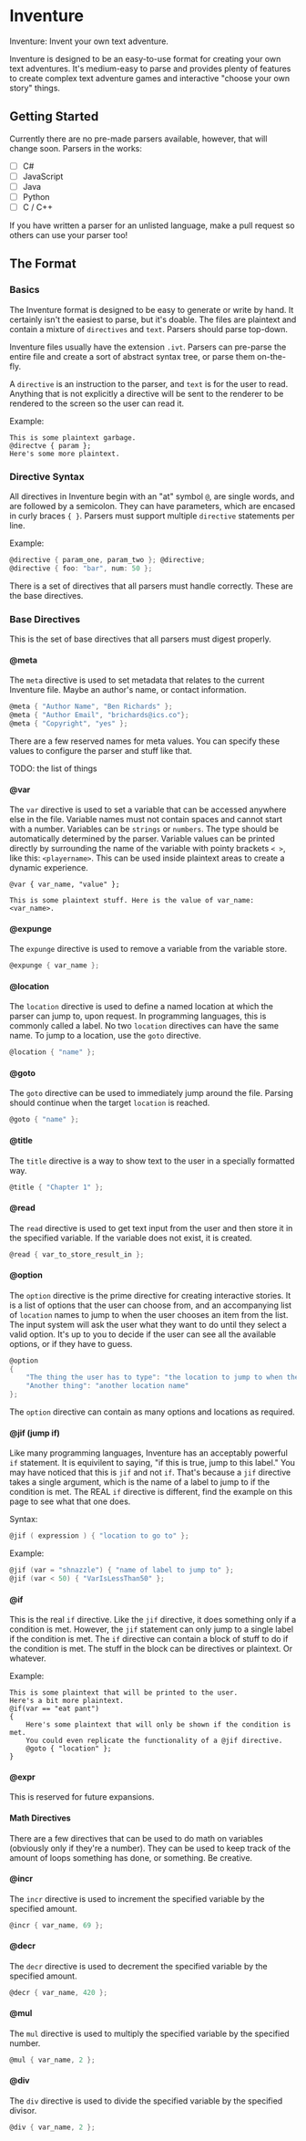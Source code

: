 # Inventure
Inventure: Invent your own text adventure.

Inventure is designed to be an easy-to-use format for creating your own text adventures. It's medium-easy to parse and provides plenty of features to create complex text adventure games and interactive "choose your own story" things.

## Getting Started
Currently there are no pre-made parsers available, however, that will change soon.
Parsers in the works:
 - [ ] C#
 - [ ] JavaScript
 - [ ] Java
 - [ ] Python
 - [ ] C / C++
 
 If you have written a parser for an unlisted language, make a pull request so others can use your parser too!
 
 ## The Format

 ### Basics
 The Inventure format is designed to be easy to generate or write by hand. It certainly isn't the easiest to parse, but it's doable. The files are plaintext and contain a mixture of `directives` and `text`. Parsers should parse top-down.

Inventure files usually have the extension `.ivt`. Parsers can pre-parse the entire file and create a sort of abstract syntax tree, or parse them on-the-fly.

 A `directive` is an instruction to the parser, and `text` is for the user to read. Anything that is not explicitly a directive will be sent to the renderer to be rendered to the screen so the user can read it.

 Example:
 ```
 This is some plaintext garbage.
 @directve { param };
 Here's some more plaintext.
 ```

### Directive Syntax
All directives in Inventure begin with an "at" symbol `@`, are single words, and are followed by a semicolon. They can have parameters, which are encased in curly braces `{ }`. Parsers must support multiple `directive` statements per line.

Example:
```d
@directive { param_one, param_two }; @directive;
@directive { foo: "bar", num: 50 };
```

There is a set of directives that all parsers must handle correctly. These are the base directives.

### Base Directives
This is the set of base directives that all parsers must digest properly.

#### @meta
The `meta` directive is used to set metadata that relates to the current Inventure file. Maybe an author's name, or contact information.
```d
@meta { "Author Name", "Ben Richards" };
@meta { "Author Email", "brichards@ics.co"};
@meta { "Copyright", "yes" };
```

There are a few reserved names for meta values. You can specify these values to configure the parser and stuff like that.

TODO: the list of things

#### @var
The `var` directive is used to set a variable that can be accessed anywhere else in the file. Variable names must not contain spaces and cannot start with a number. Variables can be `strings` or `numbers`. The type should be automatically determined by the parser. Variable values can be printed directly by surrounding the name of the variable with pointy brackets `< >`, like this: `<playername>`. This can be used inside plaintext areas to create a dynamic experience.

```
@var { var_name, "value" };

This is some plaintext stuff. Here is the value of var_name: <var_name>.
```

#### @expunge
The `expunge` directive is used to remove a variable from the variable store.
```d
@expunge { var_name };
```

#### @location
The `location` directive is used to define a named location at which the parser can jump to, upon request. In programming languages, this is commonly called a label. No two `location` directives can have the same name. To jump to a location, use the `goto` directive.

```d
@location { "name" };
```

#### @goto
The `goto` directive can be used to immediately jump around the file. Parsing should continue when the target `location` is reached.

```d
@goto { "name" };
```

#### @title
The `title` directive is a way to show text to the user in a specially formatted way.

```d
@title { "Chapter 1" };
```

#### @read
The `read` directive is used to get text input from the user and then store it in the specified variable. If the variable does not exist, it is created.
```d
@read { var_to_store_result_in };
```

#### @option
The `option` directive is the prime directive for creating interactive stories. It is a list of options that the user can choose from, and an accompanying list of `location` names to jump to when the user chooses an item from the list. The input system will ask the user what they want to do until they select a valid option. It's up to you to decide if the user can see all the available options, or if they have to guess.

```d
@option
{
    "The thing the user has to type": "the location to jump to when the user types the thing",
    "Another thing": "another location name"
};
```

The `option` directive can contain as many options and locations as required.

#### @jif (jump if)
Like many programming languages, Inventure has an acceptably powerful `if` statement. It is equivilent to saying, "if this is true, jump to this label."
You may have noticed that this is `jif` and not `if`. That's because a `jif` directive takes a single argument, which is the name of a label to jump to if the condition is met.
The REAL `if` directive is different, find the example on this page to see what that one does.

Syntax:
```d
@jif ( expression ) { "location to go to" };
```

Example:
```d
@jif (var = "shnazzle") { "name of label to jump to" };
@jif (var < 50) { "VarIsLessThan50" };
```

#### @if
This is the real `if` directive. Like the `jif` directive, it does something only if a condition is met. However, the `jif` statement can only jump to a single label if the condition is met.
The `if` directive can contain a block of stuff to do if the condition is met. The stuff in the block can be directives or plaintext. Or whatever.

Example:
```
This is some plaintext that will be printed to the user.
Here's a bit more plaintext.
@if(var == "eat pant")
{
    Here's some plaintext that will only be shown if the condition is met.
    You could even replicate the functionality of a @jif directive.
    @goto { "location" };
}
```


#### @expr
This is reserved for future expansions.

#### Math Directives
There are a few directives that can be used to do math on variables (obviously only if they're a number). They can be used to keep track of the amount of loops something has done, or something. Be creative.

#### @incr
The `incr` directive is used to increment the specified variable by the specified amount.
```d
@incr { var_name, 69 };
```

#### @decr
The `decr` directive is used to decrement the specified variable by the specified amount.
```d
@decr { var_name, 420 };
```

#### @mul
The `mul` directive is used to multiply the specified variable by the specified number.
```d
@mul { var_name, 2 };
```

#### @div
The `div` directive is used to divide the specified variable by the specified divisor.
```d
@div { var_name, 2 };
```